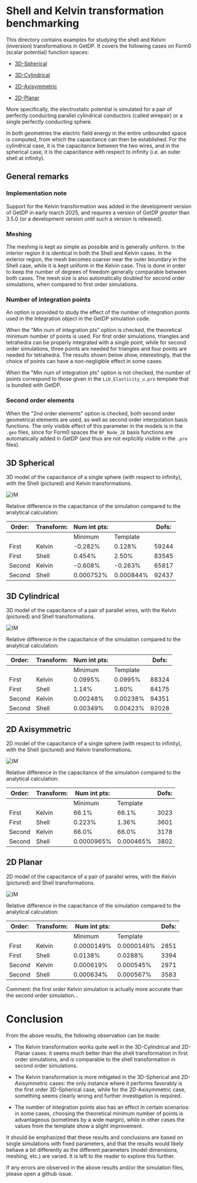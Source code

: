 # Shell and Kelvin transformation benchmarking

This directory contains examples for studying the shell and Kelvin (inversion) transformations in GetDP. It covers the following cases on Form0 (scalar potential) function spaces:

* [3D-Spherical](#3Dsperical)

* [3D-Cylindrical](#3Dcylindrical)

* [2D-Axisymmetric](#2Daxisymmetric)

* [2D-Planar](#2Dplanar)

More specifically, the electrostatic potential is simulated for a pair of perfectly conducting parallel cylindrical conductors (called wirepair) or a single perfectly conducting sphere. 

In both geometries the electric field energy in the entire unbounded space is computed, from which the capacitance can then be established. For the cylindrical case, it is the capacitance between the two wires, and in the spherical case, it is the capacitance with respect to infinity (i.e. an outer shell at infinity).



## General remarks

### Implementation note

Support for the Kelvin transformation was added in the development version of GetDP in early march 2025, and requires a version of GetDP _greater_ than 3.5.0 (or a development version until such a version is released).

### Meshing

The meshing is kept as simple as possible and is generally uniform. In the interior region it is identical in both the Shell and Kelvin cases. In the exterior region, the mesh becomes coarser near the outer boundary in the Shell case, while it is kept uniform in the Kelvin case. This is done in order to keep the number of degrees of freedom generally comparable between both cases. The mesh size is also automatically doubled for second order simulations, when compared to first order simulations.

### Number of integration points

An option is provided to study the effect of the number of integration points used in the Integration object in the GetDP simulation code. 

When the "Min num of integration pts" option is checked, the theoretical minimum number of points is used. For first order simulations, triangles and tetrahedra can be properly integrated with a single point, while for second order simulations, three points are needed for triangles and four points are needed for tetrahedra. The results shown below show, interestingly, that the choice of points can have a non-negligible effect in some cases.
 
When the "Min num of integration pts" option is not checked, the number of points correspond to those given in the `Lib_Elasticity_u.pro` template that is bundled with GetDP.

### Second order elements

When the "2nd order elements" option is checked, both second order geometrical elements are used, as well as second order interpolation basis functions. The only visible effect of this parameter in the models is in the `.geo` files, since for Form0 spaces the `BF_Node_2E` basis functions are automatically added in GetDP (and thus are not explicitly visible in the `.pro` files).



<a id="3Dsperical"></a>
## 3D Spherical

3D model of the capacitance of a single sphere (with respect to infinity), with the Shell (pictured) and Kelvin transformations. 

![IM](img/3Dspherical.jpg)

Relative difference in the capacitance of the simulation compared to the analytical calculation:

| Order:	| Transform:	| Num int pts:	| 			| Dofs:	|
| ---- | ---- | ---- | ---- | ---- |
|			|  				| Minimum		| Template	| 		|
| First		| Kelvin		| -0.282%		| 0.128%	| 59244	|
| First		| Shell			| 0.454%		| 2.50%		| 83545	|
| Second	| Kelvin		| -0.608%		| -0.263%	| 65817	|
| Second	| Shell			| 0.000752%		| 0.000844%	| 92437	|


<a id="3Dcylindrical"></a>
## 3D Cylindrical

3D model of the capacitance of a pair of parallel wires, with the Kelvin (pictured) and Shell transformations.

![IM](img/3Dcylindrical.jpg)

Relative difference in the capacitance of the simulation compared to the analytical calculation:

| Order:	| Transform:	| Num int pts:	| 			| Dofs:	|
| ---- | ---- | ---- | ---- | ---- |
|			|  				| Minimum		| Template	| 		|
| First		| Kelvin		| 0.0995%		| 0.0995%	| 88324	|
| First		| Shell			| 1.14%			| 1.60%		| 84175	|
| Second	| Kelvin		| 0.00248%		| 0.00238%	| 94351	|
| Second	| Shell			| 0.00349%		| 0.00423%	| 92028	|




<a id="2Daxisymmetric"></a>
## 2D Axisymmetric

2D model of the capacitance of a single sphere (with respect to infinity), with the Shell (pictured) and Kelvin transformations.

![IM](img/2Daxisymmetric.jpg)

Relative difference in the capacitance of the simulation compared to the analytical calculation:

| Order:	| Transform:	| Num int pts:	| 			| Dofs:	|
| ---- | ---- | ---- | ---- | ---- |
|			|  				| Minimum		| Template	| 		|
| First		| Kelvin		| 66.1%			| 66.1%		| 3023	|
| First		| Shell			| 0.223%		| 1.36%		| 3601	|
| Second	| Kelvin		| 66.0%			| 66.0%		| 3178	|
| Second	| Shell			| 0.0000965%	| 0.000465%	| 3802	|



<a id="2Dplanar"></a>
## 2D Planar

2D model of the capacitance of a pair of parallel wires, with the Kelvin (pictured) and Shell transformations.

![IM](img/2Dplanar.jpg)

Relative difference in the capacitance of the simulation compared to the analytical calculation: 

| Order:	| Transform:	| Num int pts:	| 			| Dofs:	|
| ---- | ---- | ---- | ---- | ---- |
|			|  				| Minimum		| Template	| 		|
| First		| Kelvin		| 0.0000149%	| 0.0000149%| 2851	|
| First		| Shell			| 0.0138%		| 0.0288%	| 3394	|
| Second	| Kelvin		| 0.000619%		| 0.000545%	| 2971	|
| Second	| Shell			| 0.000634%		| 0.000567%	| 3583	|

Comment: the first order Kelvin simulation is actually more accurate than the second order simulation...



# Conclusion

From the above results, the following observation can be made:

* The Kelvin transformation works quite well in the 3D-Cylindrical and 2D-Planar cases: it seems much better than the shell transformation in first order simulations, and is comparable to the shell transformation in second order simulations.

* The Kelvin transformation is more mitigated in the 3D-Spherical and 2D-Axisymmetric cases: the only instance where it performs favorably is the first order 3D-Spherical case, while for the 2D-Axisymmetric case, something seems clearly wrong and further investigation is required.

* The number of integration points also has an effect in certain scenarios: in some cases, choosing the theoretical minimum number of points is advantageous (sometimes by a wide margin), while in other cases the values from the template show a slight improvement.

It should be emphasized that these results and conclusions are based on single simulations with fixed parameters, and that the results would likely behave a bit differently as the different parameters (model dimensions, meshing, etc.) are varied. It is left to the reader to explore this further.

If any errors are observed in the above results and/or the simulation files, please open a github issue.
